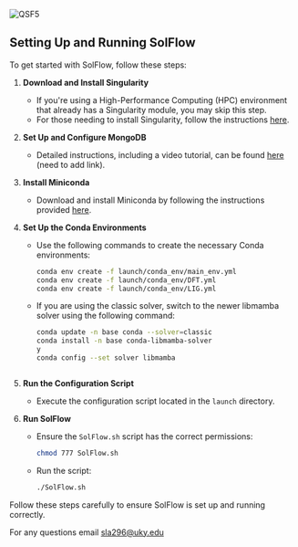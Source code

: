 
![QSF5](https://github.com/user-attachments/assets/69eac423-3c0e-4209-898f-1825ab612ac4)

## Setting Up and Running SolFlow

To get started with SolFlow, follow these steps:

1. **Download and Install Singularity**
   - If you're using a High-Performance Computing (HPC) environment that already has a Singularity module, you may skip this step.
   - For those needing to install Singularity, follow the instructions [here](https://docs.sylabs.io/guides/3.0/user-guide/installation.html).

2. **Set Up and Configure MongoDB**
   - Detailed instructions, including a video tutorial, can be found [here](#) (need to add link).

3. **Install Miniconda**
   - Download and install Miniconda by following the instructions provided [here](https://docs.anaconda.com/miniconda/miniconda-install/).

4. **Set Up the Conda Environments**
   - Use the following commands to create the necessary Conda environments:
     ```bash
     conda env create -f launch/conda_env/main_env.yml
     conda env create -f launch/conda_env/DFT.yml
     conda env create -f launch/conda_env/LIG.yml
     ```
   - If you are using the classic solver, switch to the newer libmamba solver using the following command:
     ```bash
     conda update -n base conda --solver=classic
     conda install -n base conda-libmamba-solver
     y
     conda config --set solver libmamba
    ```
6. **Run the Configuration Script**
   - Execute the configuration script located in the `launch` directory.

7. **Run SolFlow**
   - Ensure the `SolFlow.sh` script has the correct permissions:
     ```bash
     chmod 777 SolFlow.sh
     ```
   - Run the script:
     ```bash
     ./SolFlow.sh
     ```

Follow these steps carefully to ensure SolFlow is set up and running correctly.

For any questions email sla296@uky.edu
